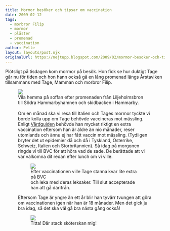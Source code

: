 ```yaml
---
title: Mormor besöker och tipsar om vaccination
date: 2009-02-12
tags: 
  - morbror Filip
  - mormor
  - plåster
  - promenad
  - vaccination	
author: Pelle
layout: layouts/post.njk
originalUrl: https://nejtupp.blogspot.com/2009/02/mormor-besoker-och-tipsar-om.html
---
```


Plötsligt på tisdagen kom mormor på besök. Hon fick se hur duktigt Tage går nu för tiden och hon hann också gå en lång promenad längs Årstaviken tillsammans med Tage, Mamman och morbror Filip.

<figure>
	<img src="../../../../img/_MG_0837_1024pix.jpg">
	<figcaption>Vila hemma på soffan efter promenaden från Liljeholmsbron<br>till Södra Hammarbyhamnen och skidbacken i Hammarby.<br></span><br></span><div style="text-align: left;"><span style="font-size:100%;">Om en månad ska vi resa till</span> Italien och Tages mormor tyckte vi borde kolla upp om Tage behövde vaccineras mot mässling. Enligt <a href="http://www.vardguiden.se/templates/Article.aspx?ArticleID=3043">Vårdguiden</a> behövde han mycket riktigt en extra vaccination eftersom han är äldre än nio månader, reser utomlands och ännu ej har fått vaccin mot mässling. (Tydligen bryter det ut epidemier då och då i Tyskland, Österrike, Schweiz, Italien och Storbritannien). Så idag på morgonen ringde vi till BVC för att höra vad de sade. De berättade att vi var välkomna dit redan efter lunch om vi ville.

<figure>
	<img src="../../../../img/_MG_0844_1024pix.jpg">
	<figcaption>Efter vaccinationen ville Tage stanna kvar lite extra på BVC<br>och leka med deras leksaker. Till slut accepterade han att gå därifrån.</figcaption>
</figure>
	<figcaption></span></span></div></div>Eftersom Tage är yngre än ett år blir han tyvärr tvungen att göra om vaccinationen igen när han är 18 månader. Men det gick ju bra idag, så det ska väl gå bra nästa gång också!

<figure>
	<img src="../../../../img/_MG_0849_1024pix.jpg">
	<figcaption>Titta! Där stack sköterskan mig!</span></span><br></div>
